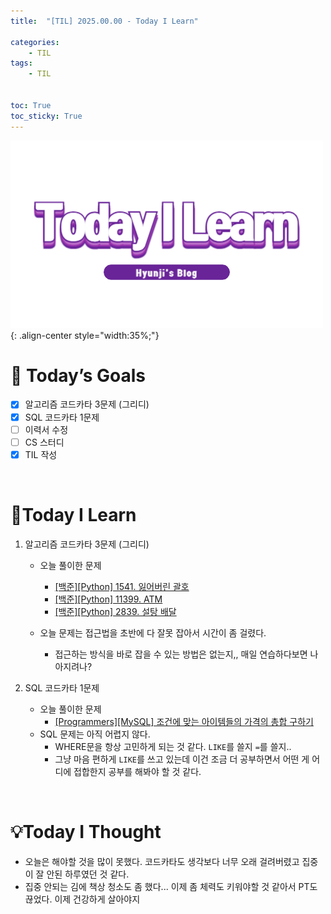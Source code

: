 ```yaml
---
title:  "[TIL] 2025.00.00 - Today I Learn" 

categories: 
    - TIL
tags: 
    - TIL


toc: True
toc_sticky: True
---
```


![TIL](/assets/images/TIL3.png){: .align-center style="width:35%;"}


# 🎯 Today’s Goals
- [x]  알고리즘 코드카타 3문제 (그리디)
- [x]  SQL 코드카타 1문제
- [ ]  이력서 수정
- [ ]  CS 스터디
- [x]  TIL 작성

<br>

# 👀Today I Learn

1. 알고리즘 코드카타 3문제 (그리디)

   - 오늘 풀이한 문제
     - [[백준][Python] 1541. 잃어버린 괄호](https://hzi09.github.io/python_boj/python_1541/)
     - [[백준][Python] 11399. ATM](https://hzi09.github.io/python_boj/python_11399/)
     - [[백준][Python] 2839. 설탕 배달](https://hzi09.github.io/python_boj/python_2839/)

   - 오늘 문제는 접근법을 초반에 다 잘못 잡아서 시간이 좀 걸렸다. 
     - 접근하는 방식을 바로 잡을 수 있는 방법은 없는지,, 매일 연습하다보면 나아지려나?

2. SQL 코드카타 1문제

   - 오늘 풀이한 문제
     - [[Programmers][MySQL] 조건에 맞는 아이템들의 가격의 총합 구하기](https://hzi09.github.io/mysql_programmers/pg_sql_273709/)
   - SQL 문제는 아직 어렵지 않다.
     - WHERE문을 항상 고민하게 되는 것 같다. `LIKE`를 쓸지 `=`를 쓸지..
     - 그냥 마음 편하게 `LIKE`를 쓰고 있는데 이건 조금 더 공부하면서 어떤 게 어디에 접합한지 공부를 해봐야 할 것 같다.

<br>

# 💡Today I Thought

- 오늘은 해야할 것을 많이 못했다. 코드카타도 생각보다 너무 오래 걸려버렸고 집중이 잘 안된 하루였던 것 같다.
- 집중 안되는 김에 책상 청소도 좀 했다... 이제 좀 체력도 키워야할 것 같아서 PT도 끊었다. 이제 건강하게 살아야지

